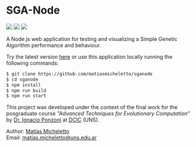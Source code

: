 # SGA-Node

<p align="">
    <img src="https://img.shields.io/github/license/matiasmicheletto/sganode">
    <img src="https://img.shields.io/github/package-json/v/matiasmicheletto/sganode">
    <img src="https://img.shields.io/website?down_color=red&down_message=offline&style=plastic&up_color=green&up_message=online&url=https%3A%2F%2Fsganode.herokuapp.com">
</p>

A Node.js web application for testing and visualizing a Simple Genetic Algorithm performance and behaviour.

Try the latest version [here](http://sganode.herokuapp.com/) or use this application locally running the following commands:

```bash
$ git clone https://github.com/matiasmicheletto/sganode
$ cd sganode
$ npm install
$ npm run build
$ npm run start
```

This project was developed under the context of the final work for the posgraduate course *"Advanced Techniques for Evolutionary Computation"*  by [Dr. Ignacio Ponzoni](https://cs.uns.edu.ar/~ip/) at [DCIC](https://cs.uns.edu.ar/~devcs/) (UNS).


Author: [Matías Micheletto](https://matiasmicheletto.github.com)  
Email: [matias.micheletto@uns.edu.ar](mailto:matias.micheletto@uns.edu.ar)  
